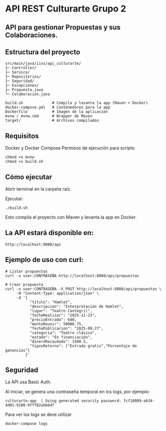 # API REST Culturarte Grupo 2

## API para gestionar Propuestas y sus Colaboraciones.


## Estructura del proyecto
```
src/main/java/iiss/api_culturarte/
├─ Controller/       
├─ Service/          
├─ Repositorios/     
├─ Seguridad/        
├─ Excepciones/      
├─ Propuesta.java    
└─ Colaboracion.java 

build.sh             # Compila y levanta la app (Maven + Docker)
docker-compose.yml   # Contenedores para la app
Dockerfile           # Imagen de la aplicación
mvnw / mvnw.cmd      # Wrapper de Maven
target/              # Archivos compilados
```


## Requisitos

Docker y Docker Compose
Permisos de ejecución para scripts:
```
chmod +x mvnw
chmod +x build.sh
```

## Cómo ejecutar

Abrir terminal en la carpeta raíz.

Ejecutar:
```
./build.sh
```
Esto compila el proyecto con Maven y levanta la app en Docker.

## La API estará disponible en:
```
http://localhost:8080/api
```
## Ejemplo de uso con curl:
```
# Listar propuestas
curl -u user:CONTRASEÑA http://localhost:8080/api/propuestas

# Crear propuesta
curl -u user:CONTRASEÑA -X POST http://localhost:8080/api/propuestas \
     -H "Content-Type: application/json" \
     -d '{
           "titulo": "Hamlet",
           "descripcion": "Interpretación de Hamlet",
           "lugar": "Teatro Cantegril",
           "fechaRealizar": "2025-11-23",
           "precioEntrada": 640,
           "montoReunir": 50000.75,
           "fechaPublicacion": "2025-09-27",
           "categoria": "Teatro clásico",
           "estado": "En financiación",
           "dineroRecaudado": 1500.5,
           "tiposRetorno": ["Entrada gratis","Porcentaje de ganancias"]
         }'
```

## Seguridad
La API usa Basic Auth.

Al iniciar, se genera una contraseña temporal en los logs, por ejemplo:
```
culturarte-app  | Using generated security password: fcf10809-ab34-4d01-9100-9fff82ab664f
```
Para ver los logs se deve utilizar
```
docker-compose logs
```

